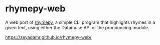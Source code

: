 # rhymepy-web
A web port of [rhymepy](https://github.com/dimeritium-foil/rhymepy), a simple CLI program that highlights rhymes in a given text, using either the Datamuse API or the pronouncing module.

https://zeyadamr.github.io/rhymepy-web/
